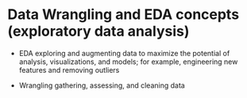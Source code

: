 
# Data Wrangling and EDA concepts (exploratory data analysis) 

- EDA
exploring and augmenting data to maximize the potential of analysis, visualizations, and models; 
for example, engineering new features and removing outliers

- Wrangling
gathering, assessing, and cleaning data


